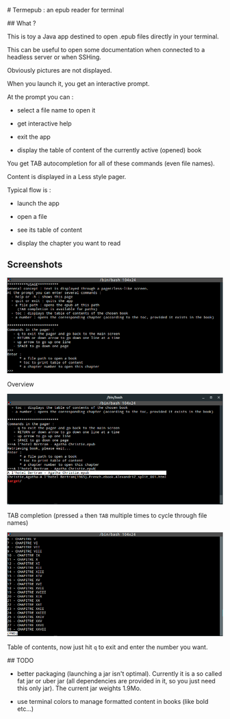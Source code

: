 # Termepub : an epub reader for terminal

## What ?

This is toy a Java app destined to open .epub files directly in your terminal.

This can be useful to open some documentation when connected to a headless server or when SSHing.

Obviously pictures are not displayed.

When you launch it, you get an interactive prompt.

At the prompt you can :

* select a file name to open it

* get interactive help

* exit the app

* display the table of content of the currently active (opened) book

You get TAB autocompletion for all of these commands (even file names).

Content is displayed in a Less style pager.

Typical flow is :

* launch the app

* open a file

* see its table of content

* display the chapter you want to read

## Screenshots

![Overview](overview.png)

Overview

![Completion](file_completion.png)

TAB completion (pressed `a` then `TAB` multiple times to cycle through file names)

![toc](toc.png)

Table of contents, now just hit `q` to exit and enter the number you want.

## TODO

* better packaging (launching a jar isn't optimal). Currently it is a so called fat jar or uber jar (all dependencies are provided in it, so you just need this only jar). The current jar weights 1.9Mo.

* use terminal colors to manage formatted content in books (like bold etc...)
